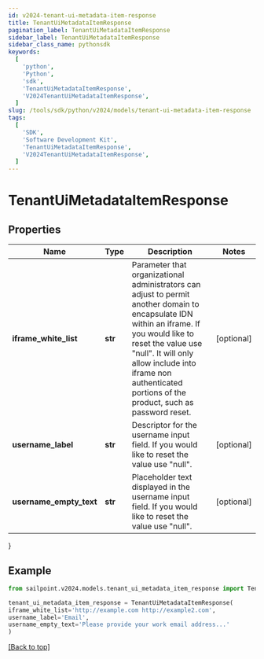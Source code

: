 ```yaml
---
id: v2024-tenant-ui-metadata-item-response
title: TenantUiMetadataItemResponse
pagination_label: TenantUiMetadataItemResponse
sidebar_label: TenantUiMetadataItemResponse
sidebar_class_name: pythonsdk
keywords:
  [
    'python',
    'Python',
    'sdk',
    'TenantUiMetadataItemResponse',
    'V2024TenantUiMetadataItemResponse',
  ]
slug: /tools/sdk/python/v2024/models/tenant-ui-metadata-item-response
tags:
  [
    'SDK',
    'Software Development Kit',
    'TenantUiMetadataItemResponse',
    'V2024TenantUiMetadataItemResponse',
  ]
---
```


# TenantUiMetadataItemResponse

## Properties

| Name | Type | Description | Notes |
| --- | --- | --- | --- |
| **iframe_white_list** | **str** | Parameter that organizational administrators can adjust to permit another domain to encapsulate IDN within an iframe. If you would like to reset the value use \"null\". It will only allow include into iframe non authenticated portions of the product, such as password reset. | [optional] |
| **username_label** | **str** | Descriptor for the username input field. If you would like to reset the value use \"null\". | [optional] |
| **username_empty_text** | **str** | Placeholder text displayed in the username input field. If you would like to reset the value use \"null\". | [optional] |

}

## Example

```python
from sailpoint.v2024.models.tenant_ui_metadata_item_response import TenantUiMetadataItemResponse

tenant_ui_metadata_item_response = TenantUiMetadataItemResponse(
iframe_white_list='http://example.com http://example2.com',
username_label='Email',
username_empty_text='Please provide your work email address...'
)

```

[[Back to top]](#)
